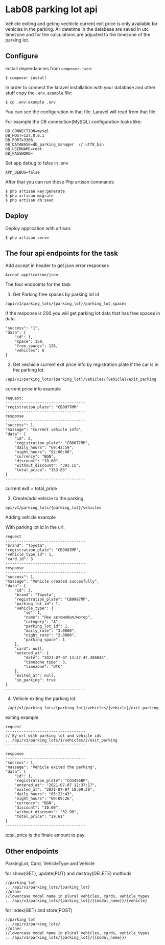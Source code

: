 # Lab08 parking lot api

Vehicle exiting and geting vechicle current exit price is only available for vehicles in the parking.
All datetime in the databese are saved in utc timezone and for the calculations are adjusted to the timezone of the parking lot.

## Configure

Install dependancies from `composer.json`:

```
$ composer install
```

In order to connect the laravel installation with your database and other stuff copy the `.env.example` file:

```
$ cp .env.example .env
```

You can see the configuration in that file. Laravel will read from that file.

For example the DB connection(MySQL) configuration looks like:

```
DB_CONNECTION=mysql
DB_HOST=127.0.0.1
DB_PORT=3306
DB_DATABASE=db_parking_manager  // utf8_bin
DB_USERNAME=root
DB_PASSWORD=
```

Set app debug to false in .env

```
APP_DEBUG=false
```

After that you can run those Php artisan commands

```
$ php artisan key:generate
$ php artisan migrate
$ php artisan db:seed
```

## Deploy

Deploy application with artisan:

```
$ php artisan serve
```

## The four api endpoints for the task

Add accept in header to get json error responses

```
Accept application/json
```

The four endpoints for the task

1. Get Parking free spaces by parking lot id

```
/api/v1/parking_lots/{parking_lot}/parking_lot_spaces
```

If the response is 200 you wiil get parking lot data that has free spaces in data.

```
"success": "1",
"data": {
    "id": 1,
    "space": 150,
    "free_spaces": 126,
    "vehicles": 6
}
```

2. Get vechicle current exit price info by registration plate if the car is in the parking lot.

```
/api/v1/parking_lots/{parking_lot}/vehicles/{vehicle}/exit_parking
```

current price info example

```
request:
-----------------------------------
"registration_plate": "СВ0077MM"
-----------------------------------
response
-----------------------------------
"success": 1,
"massage": "Current vehicle info",
"data": {
    "id": 2,
    "registration_plate": "СВ0077MM",
    "daily_hours": "69:42:59",
    "night_hours": "92:00:00",
    "currency": "BGN",
    "discount": "10.00",
    "without_discount": "393.15",
    "total_price": "353.83"
}
-----------------------------------
```

current exit = total_price

3. Create/add vehicle to the parking.

```
api/v1/parking_lots/{parking_lot}/vehicles
```

Adding vehicle example

With parking lot id in the url.

```
request
-----------------------------------
"brand": "Toyota",
"registration_plate": "СВ9987МР",
"vehicle_type_id": 1,
"card_id": 3
-----------------------------------
response
-----------------------------------
"success": 1,
"massage": "Vehicle created succesfully",
"data": {
    "id": 3,
    "brand": "Toyota",
    "registration_plate": "СВ9987МР",
    "parking_lot_id": 1,
    "vehicle_type": {
        "id": 1,
        "name": "Лек автомобил/мотор",
        "category": "A",
        "parking_lot_id": 1,
        "daily_rate": "3.0000",
        "night_rate": "2.0000",
        "parking_space": 1
    },
    "card": null,
    "entered_at": {
        "date": "2021-07-07 13:47:47.386844",
        "timezone_type": 3,
        "timezone": "UTC"
    },
    "exited_at": null,
    "in_parking": true
}
-----------------------------------
```

4. Vehicle exiting the parking lot.

```
 /api/v1/parking_lots/{parking_lot}/vehicles/{vehicle}/exit_parking
```

exiting example

```
request
-----------------------------------
// By url with parking lot and vehicle ids
.../api/v1/parking_lots/1/vehicles/2/exit_parking
-----------------------------------

response
-----------------------------------
"success": 1,
"massage": "Vehicle exited the parking",
"data": {
    "id": 1,
    "registration_plate": "СО3456ВР",
    "entered_at": "2021-07-07 12:37:17",
    "exited_at": "2021-07-07 18:09:26",
    "daily_hours": "05:22:43",
    "night_hours": "00:09:26",
    "currency": "BGN",
    "discount": "10.00",
    "without_discount": "32.90",
    "total_price": "29.61"
}
-----------------------------------
```

total_price is the finale amount to pay.

## Other endpoints

ParkingLot, Card, VehicleType and Vehicle

for show(GET), update(PUT) and destroy(DELETE) mothods

```
//parking lot
.../api/v1/parking_lots/{parking_lot}
//other
//lowercase modal name in plural vehicles, cards, vehicle_types
.../api/v1/parking_lots/{parking_lot}/{{modal_name}}/{vehicle}
```

for index(GET) and store(POST)

```
//parking lot
.../api/v1/parking_lots/
//other
//lowercase modal name in plural vehicles, cards, vehicle_types
.../api/v1/parking_lots/{parking_lot}/{{modal_name}}/
```
